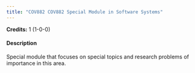```yaml
---
title: "COV882 COV882 Special Module in Software Systems"
---
```

**Credits:** 1 (1-0-0)

#### Description
Special module that focuses on special topics and research problems of importance in this area.